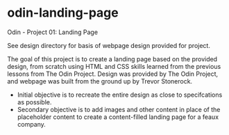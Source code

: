 # odin-landing-page
Odin - Project 01: Landing Page

See design directory for basis of webpage design provided for project.

The goal of this project is to create a landing page based on the
provided design, from scratch using HTML and CSS skills learned
from the previous lessons from The Odin Project. Design was provided
by The Odin Project, and webpage was built from the ground up by 
Trevor Stonerock. 
- Initial objective is to recreate the entire design
as close to specifcations as possible.
- Secondary objective is to add
images and other content in place of the placeholder content to create 
a content-filled landing page for a feaux company.
